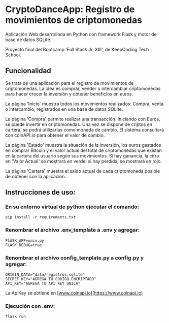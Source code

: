 # CryptoDanceApp: Registro de movimientos de criptomonedas
Aplicación Web desarrollada en Python con framework Flask y motor de base de datos SQLite.

Proyecto final del Bootcamp 'Full Stack Jr. XIII', de KeepCoding Tech School. 

## Funcionalidad
Se trata de una aplicación para el registro de movimientos de criptomonedas. La idea es comprar, vender o intercambiar criptomonedas para hacer crecer la inversión y obtener beneficios en euros.

La página 'Inicio' muestra todos los movimientos realizados: Compra, venta o intercambio; registrados en una base de datos SQLite.

La página 'Compra' permite realizar una transacción. Iniciando con Euros, se puede invertir en criptomonedas. Una vez se dispone de criptos en cartera, se podrá utilizarlas como moneda de cambio. El sistema consultará con coinAPI.io para obtener el valor de cambio.

La página 'Estado' muestra la situación de la inversión, los euros gastados en
comprar Bitcoin y el valor actual del total de criptomonedas que existan en la cartera del
usuario según sus movimientos. Si hay ganancia, la cifra en 'Valor Actual' se mostrará en verde; si hay pérdida, se mostrará en rojo. 

La página 'Cartera' muestra el saldo actual de cada criptomoneda posible de obtener con la aplicación. 
  
## Instrucciones de uso:

### En su entorno virtual de python ejecutar el comando:
```
pip install -r requirements.txt
```
### Renombrar el archivo .env_template a .env y agregar:
```
FLASK_APP=main.py
FLASK_DEBUG=true
```
### Renombrar el archivo config_template.py a config.py y agregar:
```
ORIGIN_DATA="data/registros.sqlite"
SECRET_KEY="AGREGA TU CODIGO ENCRIPTADO"
API_KEY="AGREGA TU API KEY UNICA"
```
La ApiKey se obtiene en [www.coinapi.io](https://www.coinapi.io)

### Ejecución con .env:
```
flask run
```
